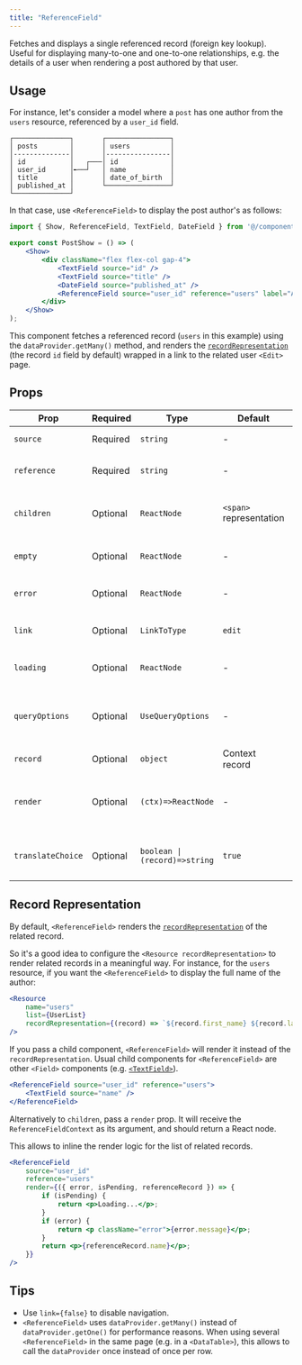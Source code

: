 ```yaml
---
title: "ReferenceField"
---
```


Fetches and displays a single referenced record (foreign key lookup). Useful for displaying many-to-one and one-to-one relationships, e.g. the details of a user when rendering a post authored by that user.

## Usage

For instance, let's consider a model where a `post` has one author from the `users` resource, referenced by a `user_id` field.

```
┌──────────────┐       ┌────────────────┐
│ posts        │       │ users          │
│--------------│       │----------------│
│ id           │   ┌───│ id             │
│ user_id      │╾──┘   │ name           │
│ title        │       │ date_of_birth  │
│ published_at │       └────────────────┘
└──────────────┘
```

In that case, use `<ReferenceField>` to display the post author's as follows:

```jsx {9}
import { Show, ReferenceField, TextField, DateField } from '@/components/admin';

export const PostShow = () => (
    <Show>
        <div className="flex flex-col gap-4">
            <TextField source="id" />
            <TextField source="title" />
            <DateField source="published_at" />
            <ReferenceField source="user_id" reference="users" label="Author" />
        </div>
    </Show>
);
```

This component fetches a referenced record (`users` in this example) using the `dataProvider.getMany()` method, and renders the [`recordRepresentation`](https://marmelab.com/ra-core/resource/#recordrepresentation) (the record `id` field by default) wrapped in a link to the related user `<Edit>` page.

## Props

| Prop | Required | Type | Default | Description |
|------|----------|------|---------|-------------|
| `source` | Required | `string` | - | Foreign key in current record |
| `reference` | Required | `string` | - | Target resource name |
| `children` | Optional | `ReactNode` | `<span>` representation | Custom child (can use context hooks) |
| `empty` | Optional | `ReactNode` | - | Placeholder when no id / value |
| `error` | Optional | `ReactNode` | - | Error element (set `false` to hide) |
| `link` | Optional | `LinkToType` | `edit` | Link target or false / function |
| `loading` | Optional | `ReactNode` | - | Element while loading (set `false` to hide) |
| `queryOptions` | Optional | `UseQueryOptions` | - | TanStack Query options (meta, staleTime, etc.) |
| `record` | Optional | `object` | Context record | Explicit record |
| `render` | Optional | `(ctx)=>ReactNode` | - | Custom renderer receiving reference field context |
| `translateChoice` | Optional | `boolean \| (record)=>string` | `true` | Translate referenced record representation |

## Record Representation

By default, `<ReferenceField>` renders the [`recordRepresentation`](https://marmelab.com/ra-core/resource/#recordrepresentation) of the related record.

So it's a good idea to configure the `<Resource recordRepresentation>` to render related records in a meaningful way. For instance, for the `users` resource, if you want the `<ReferenceField>` to display the full name of the author:

```jsx
<Resource
    name="users"
    list={UserList}
    recordRepresentation={(record) => `${record.first_name} ${record.last_name}`}
/>
```

If you pass a child component, `<ReferenceField>` will render it instead of the `recordRepresentation`. Usual child components for `<ReferenceField>` are other `<Field>` components (e.g. [`<TextField>`](./TextField.md)).

```jsx
<ReferenceField source="user_id" reference="users">
    <TextField source="name" />
</ReferenceField>
```

Alternatively to `children`, pass a `render` prop. It will receive the `ReferenceFieldContext` as its argument, and should return a React node.

This allows to inline the render logic for the list of related records.

```jsx
<ReferenceField
    source="user_id"
    reference="users"
    render={({ error, isPending, referenceRecord }) => {
        if (isPending) {
            return <p>Loading...</p>;
        }
        if (error) {
            return <p className="error">{error.message}</p>;
        }
        return <p>{referenceRecord.name}</p>;
    }}
/>
```

## Tips

- Use `link={false}` to disable navigation.
- `<ReferenceField>` uses `dataProvider.getMany()` instead of `dataProvider.getOne()` for performance reasons. When using several `<ReferenceField>` in the same page (e.g. in a `<DataTable>`), this allows to call the `dataProvider` once instead of once per row.
